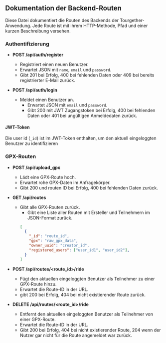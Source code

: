 ## Dokumentation der Backend-Routen

Diese Datei dokumentiert die Routen des Backends der Tourgether-Anwendung. Jede Route ist mit ihrem HTTP-Methode, Pfad und einer kurzen Beschreibung versehen.

### Authentifizierung
- **POST /api/auth/register**
  - Registriert einen neuen Benutzer.
  - Erwartet JSON mit `name`, `email` und `password`.
  - Gibt 201 bei Erfolg, 400 bei fehlenden Daten oder 409 bei bereits registrierter E-Mail zurück.

- **POST /api/auth/login**
  - Meldet einen Benutzer an.
    - Erwartet JSON mit `email` und `password`.
    - Gibt 200 mit JWT Zugangstoken bei Erfolg, 400 bei fehlenden Daten oder 401 bei ungültigen Anmeldedaten zurück.

#### JWT-Token
Die user id (`_id`) ist im JWT-Token enthalten, um den aktuell eingeloggten Benutzer zu identifizieren

### GPX-Routen
- **POST /api/upload_gpx**
  - Lädt eine GPX-Route hoch.
  - Erwartet rohe GPX-Daten im Anfragekörper.
  - Gibt 200 und routen ID bei Erfolg, 400 bei fehlenden Daten zurück.

- **GET /api/routes**
  - Gibt alle GPX-Routen zurück.
    - Gibt eine Liste aller Routen mit Ersteller und Teilnehmern im JSON-Format zurück.
    ```json
    [
      {
        "_id": "route_id",
        "gpx": "raw_gpx_data",
        "owner_uuid": "creator_id",
        "registered_users": ["user_id1", "user_id2"],
      }
    ]
    ```

- **POST /api/routes/<route_id>/ride**
    - Fügt den aktuellen eingeloggten Benutzer als Teilnehmer zu einer GPX-Route hinzu.
    - Erwartet die Route-ID in der URL.
    - gibt 200 bei Erfolg, 404 bei nicht existierender Route zurück.

- **DELETE /api/routes/<route_id>/ride**
    - Entfernt den aktuellen eingeloggten Benutzer als Teilnehmer von einer GPX-Route.
    - Erwartet die Route-ID in der URL.
    - Gibt 200 bei Erfolg, 404 bei nicht existierender Route, 204 wenn der Nutzer gar nicht für die Route angemeldet war zurück.
    
